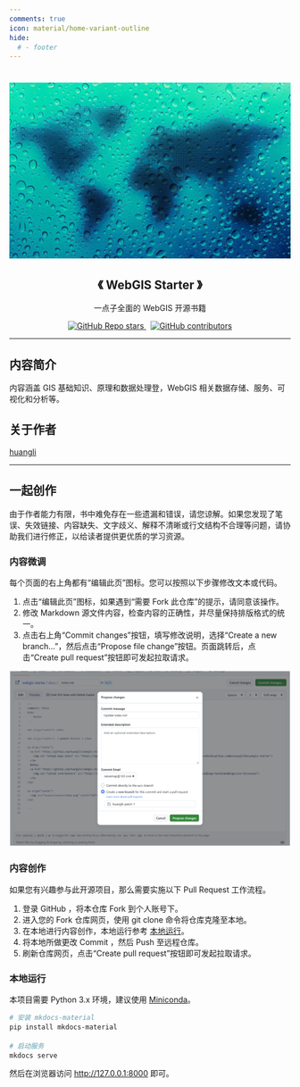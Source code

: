 ```yaml
---
comments: true
icon: material/home-variant-outline
hide:
  # - footer
---
```


<h1 align="center"> </h1>

<p align="center">
  <img src="assets/covers/hero.png" width="520">
</p>

<h2 align="center">《 WebGIS Starter 》</h2>

<p align="center">一点子全面的 WebGIS 开源书籍</p>

<p align="center">
  <a href="https://github.com/huanglii/webgis-starter">
    <img alt="GitHub Repo stars" src="https://img.shields.io/github/stars/huanglii/webgis-starter?style=social&link=https%3A%2F%2Fgithub.com%2Fhuanglii%2Fwebgis-starter">
  </a>
  &nbsp;
  <a href="https://github.com/huanglii/webgis-starter">
    <img alt="GitHub contributors" src="https://img.shields.io/github/contributors-anon/huanglii/webgis-starter?style=social&logo=handshake&logoColor=%23101010">
  </a>
</p>

---

## 内容简介

内容涵盖 GIS 基础知识、原理和数据处理登，WebGIS 相关数据存储、服务、可视化和分析等。

## 关于作者

[huangli](https://github.com/huanglii)

---

## 一起创作

由于作者能力有限，书中难免存在一些遗漏和错误，请您谅解。如果您发现了笔误、失效链接、内容缺失、文字歧义、解释不清晰或行文结构不合理等问题，请协助我们进行修正，以给读者提供更优质的学习资源。

### 内容微调

每个页面的右上角都有“编辑此页”图标。您可以按照以下步骤修改文本或代码。

1. 点击“编辑此页”图标，如果遇到“需要 Fork 此仓库”的提示，请同意该操作。
2. 修改 Markdown 源文件内容，检查内容的正确性，并尽量保持排版格式的统一。
3. 点击右上角“Commit changes”按钮，填写修改说明，选择“Create a new branch...”，然后点击“Propose file change”按钮。页面跳转后，点击“Create pull request”按钮即可发起拉取请求。

![](./index.assets/commit-changes.png)

### 内容创作

如果您有兴趣参与此开源项目，那么需要实施以下 Pull Request 工作流程。

1. 登录 GitHub ，将本仓库 Fork 到个人账号下。
2. 进入您的 Fork 仓库网页，使用 git clone 命令将仓库克隆至本地。
3. 在本地进行内容创作，本地运行参考 [本地运行](#_5)。
4. 将本地所做更改 Commit ，然后 Push 至远程仓库。
5. 刷新仓库网页，点击“Create pull request”按钮即可发起拉取请求。

### 本地运行

本项目需要 Python 3.x 环境，建议使用 [Miniconda](https://docs.conda.io/projects/miniconda/en/latest/#)。

```sh
# 安装 mkdocs-material
pip install mkdocs-material

# 启动服务
mkdocs serve
```

然后在浏览器访问 http://127.0.0.1:8000 即可。

